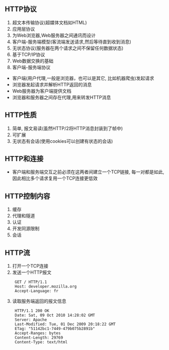 ## HTTP协议
1. 超文本传输协议(超媒体文档如HTML)
2. 应用层协议
3. 为Web浏览器,Web服务器之间通讯而设计
4. 客户端-服务端模型(客流端发送请求,然后等待直到收到消息)
5. 无状态协议(服务器在两个请求之间不保留任何数据状态)
6. 基于TCP/IP协议
7. Web数据交换的基础
8. 客户端-服务端协议


- 客户端(用户代理,一般是浏览器，也可以是其它,  比如机器爬虫)发起请求
- 浏览器发起请求并解析HTTP返回的消息
- Web服务器为客户端提供文档
- 浏览器和服务器之间存在代理,用来转发HTTP消息
  
## HTTP性质
1. 简单, 报文易读(虽然HTTP/2将HTTP消息封装到了帧中)
2. 可扩展
3. 无状态有会话(使用cookies可以创建有状态的会话)

## HTTP和连接
- 客户端和服务端交互之前必须在这两者间建立一个TCP链接, 每一对都是如此,因此相比多个请求复用一个TCP连接更低效
  
## HTTP控制内容
1. 缓存
2. 代理和隧道
3. 认证
4. 开发同源限制
5. 会话

## HTTP流
1. 打开一个TCP连接
2. 发送一个HTTP报文
   ```
    GET / HTTP/1.1
    Host: developer.mozilla.org
    Accept-Language: fr
   ```
3. 读取服务端返回的报文信息
   ```
    HTTP/1.1 200 OK
    Date: Sat, 09 Oct 2010 14:28:02 GMT
    Server: Apache
    Last-Modified: Tue, 01 Dec 2009 20:18:22 GMT
    ETag: "51142bc1-7449-479b075b2891b"
    Accept-Ranges: bytes
    Content-Length: 29769
    Content-Type: text/html

  <!DOCTYPE html... (here comes the 29769 bytes of the requested web page)

   ```
  4. 关闭连接或者为后续请求重用连接
   
## HTTP报文

1. 请求
   ```
    GET / HTTP/1.1
    Host: developer.mozilla.org
    Accept-Language: fr
   ```


2. 响应
   ```
    HTTP/1.1 200 OK
    Date: Sat, 09 Oct 2010 14:28:02 GMT
    Server: Apache
    Last-Modified: Tue, 01 Dec 2009 20:18:22 GMT
    ETag: "51142bc1-7449-479b075b2891b"
    Accept-Ranges: bytes
    Content-Length: 29769
    Content-Type: text/html
   ```

## 基于HTTP的APIs
  ```
  XMLHttpRequest, Fetch API
  ```

## HTTP状态码
- 信息响应(100~199)
- 成功响应(200~299)
- 重定向消息(300~399)
- 客户端错误响应(400~499)
- 服务端错误响应(500~599)

  ```
  301: 永久重定向
  302: 临时重定向
  303: 指示客户端通过一个GET请求在另一个URL中获取请求的资源
  304: 客户端继续使用缓存

  400: 客户端错误,无效请求参数等
  401: 请求的资源需身份验证
  403: 没有访问权限(与401不同的是, 服务器知道客户端身份)
  404: 服务器找不到资源
  405: 目标资源不支持该方法

  500: 服务器遇到不知如何处理的情况
  501: 服务器不支持请求方法
  502: 服务器作为网关需要得到一个处理这个请求的响应,但是得到一个错误的响应
  503: 服务没有准备好处理请求,比如服务器维护或停机
  504: 服务器充当网关响应超时
  ```
